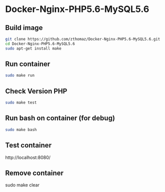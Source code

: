 # Docker-Nginx-PHP5.6-MySQL5.6
Build image
-----------

```bash
git clone https://github.com/zthomaz/Docker-Nginx-PHP5.6-MySQL5.6.git
cd Docker-Nginx-PHP5.6-MySQL5.6
sudo apt-get install make
```

Run container
-------------
```bash
sudo make run
```

Check Version PHP
-------------
```bash
sudo make test
```

Run bash on container (for debug)
-------------
```bash
sudo make bash
```

## Test container
http://localhost:8080/

## Remove container
sudo make clear
